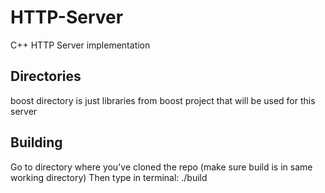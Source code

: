 # HTTP-Server

C++ HTTP Server implementation

## Directories

boost directory is just libraries from boost project that will be used for this server

## Building

Go to directory where you've cloned the repo (make sure build is in same working directory)
Then type in terminal: ./build
